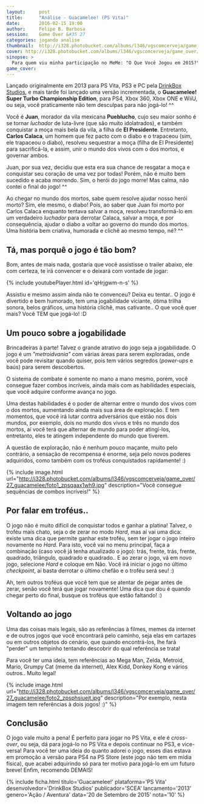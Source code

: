 ```yaml
---
layout:     post
title:      "Análise - Guacamelee! (PS Vita)"
date:       2016-02-15 19:00
author:     Felipe B. Barbosa
session:    Game Over &#35 27
categories: jogando analise
thumbnail:  http://i328.photobucket.com/albums/l346/vgscomcerveja/game_over/27_guacamelee/post_thumbnail_zpsrih5irqv.jpg
cover: http://i328.photobucket.com/albums/l346/vgscomcerveja/game_over/27_guacamelee/post_header_zpskzbucnrf.jpg
sinopse: >
  Para quem viu minha participação no MeMe: "O Que Você Jogou em 2015?" deve ter notado que joguei o tal do Guacamelee!, um "metroidvania" muito divertido e viciante!
game_cover:
---
```

Lançado originalmente em 2013 para PS Vita, PS3 e PC pela [DrinkBox Studios](http://www.drinkboxstudios.com/), e mais tarde foi lançado uma versão incrementada, o **Guacamelee! Super Turbo Championship Edition**, para PS4, Xbox 360, Xbox ONE e WiiU, ou seja, você praticamente não tem desculpas para não jogá-lo! ^^

Você é **Juan**, morador da vila mexicana **Pueblucho**, cujo seu maior sonho é se tornar *luchador* de luta-livre (que são muito idolatrados), e também conquistar a moça mais bela da vila, a filha de **El Presidente**. Entretanto, **Carlos Calaca**, um homem que fez pacto com o diabo e o trapaceou (sim, ele trapaceou o diabo), resolveu sequestrar a moça (filha de El Presidente) para sacrificá-la, e assim, unir o mundo dos vivos com o dos mortos, e governar ambos.

Juan, por sua vez, decidiu que esta era sua chance de resgatar a moça e conquistar seu coração de uma vez por todas! Porém, não é muito bem sucedido e acaba morrendo. Sim, o herói do jogo morre! Mas calma, não contei o final do jogo! ^^

Ao chegar no mundo dos mortos, sabe quem resolve ajudar nosso herói morto? Sim, ele mesmo, o diabo! Pois, ao saber que Juan foi morto por Carlos Calaca enquanto tentava salvar a moça, resolveu transformá-lo em um verdadeiro *luchador* para derrotar Calaca, salvar a moça, e por consequência, ajudar o diabo a voltar ao governo do mundo dos mortos. Uma história bem criativa, humorada e clichê ao mesmo tempo, né? ^^

## Tá, mas porquê o jogo é tão bom?

Bom, antes de mais nada, gostaria que você assistisse o trailer abaixo, ele com certeza, te irá convencer e o deixará com vontade de jogar:

{% include youtubePlayer.html id='qHrjgwm-n-s' %}

Assistiu e mesmo assim ainda não te convenceu? Deixa eu tentar.. O jogo é divertido e bem humorado, tem uma jogabilidade viciante, ótima trilha sonora, belos gráficos, uma história clichê, mas cativante.. O que você quer mais? Você TEM que jogá-lo! :D

## Um pouco sobre a jogabilidade

Brincadeiras à parte! Talvez o grande atrativo do jogo seja a jogabilidade. O jogo é um *"metroidvania"* com várias áreas para serem exploradas, onde você pode revisitar quando quiser, pois tem vários segredos (*power-ups* e baús) para  serem descobertos.

O sistema de combate é somente no mano a mano mesmo, porém, você consegue fazer combos incríveis, ainda mais com as habilidades especiais, que você adquire conforme avança no jogo.

Uma destas habilidades é o poder de alternar entre o mundo dos vivos com o dos mortos, aumentando ainda mais sua área de exploração. E tem momentos, que você irá lutar contra adversários que estão nos dois mundos, por exemplo, dois no mundo dos vivos e três no mundo dos mortos, aí você terá que alternar de mundo para poder atingí-los, entretanto, eles te atingem independente do mundo que tiverem.

A questão de exploração, não é nenhum pouco maçante, muito pelo contrário, a sensação de recompensa é enorme, seja pelo novos poderes adquiridos, como também com os troféus conquistados rapidamente! :)

{% include image.html url="http://i328.photobucket.com/albums/l346/vgscomcerveja/game_over/27_guacamelee/foto1_zpsqaax1wh9.jpg" description="Você consegue sequências de combos incríveis!" %}

## Por falar em troféus..

O jogo não é muito difícil de conquistar todos e ganhar a platina! Talvez, o troféu mais chato, seja o de zerar no modo *Hard*, mas aí vai uma dica: existe uma dica que permite ganhar este troféu, sem ter jogar o jogo inteiro novamente no *Hard*. Para isto, você vai no menu principal, faça a combinação (caso você já tenha atualizado o jogo): trás, frente, trás, frente, quadrado, triângulo, quadrado e quadrado.. E ao zerar o jogo, vá em novo jogo, selecione *Hard* e coloque em Não. Você irá iniciar o jogo no último *checkpoint*, aí basta derrotar o último chefão e o troféu será seu! :)

Ah, tem outros troféus que você tem que se atentar de pegar antes de zerar, senão você terá que jogar novamente! Uma dica que dou é quando chegar perto do final, busque os troféus que estão faltando! :)

## Voltando ao jogo

Uma das coisas mais legais, são as referências à filmes, memes da internet e de outros jogos que você encontrará pelo caminho, seja elas em cartazes ou em outros objetos do cenário, que quando encontrá-los, lhe fará "perder" um tempinho tentando descobrir do qual referência se trata!

Para você ter uma ideia, tem referências ao Mega Man, Zelda, Metroid, Mario, Grumpy Cat (meme da internet), Alex Kidd, Donkey Kong e vários outros.. Muito legal!

{% include image.html url="http://i328.photobucket.com/albums/l346/vgscomcerveja/game_over/27_guacamelee/foto2_zpsphsiuejt.jpg" description="Por exemplo, nesta imagem tem referências à dois jogos! :)" %}

## Conclusão

O jogo vale muito a pena! É perfeito para jogar no PS Vita, e ele é *cross-over*, ou seja, dá para jogá-lo no PS Vita e depois continuar no PS3, e vice-versa! Para você ter uma ideia do quanto adorei o jogo, esses dias estava em promoção a versão para PS4 na PS Store (este jogo não tem em mídia física), que acabei adquirindo só para ter motivo para jogá-lo em um futuro breve! Enfim, recomendo DEMAIS!

{% include ficha.html
  titulo='Guacamelee!'
  plataforma='PS Vita'
  desenvolvedor='DrinkBox Studios'
  publicador='SCEA'
  lancamento='2013'
  genero='Ação / Aventura'
  data='20 de Setembro de 2015'
  nota='10' %}
